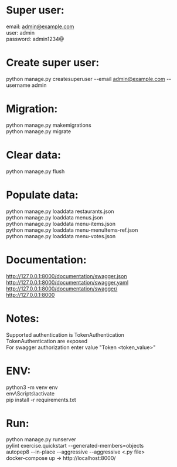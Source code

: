 # Super user:

email: admin@example.com <br />
user: admin <br />
password: admin1234@ <br />

# Create super user:

python manage.py createsuperuser --email admin@example.com --username admin <br />

# Migration:

python manage.py makemigrations <br />
python manage.py migrate <br />

# Clear data:

python manage.py flush <br />

# Populate data:

python manage.py loaddata restaurants.json <br />
python manage.py loaddata menus.json <br />
python manage.py loaddata menu-items.json <br />
python manage.py loaddata menu-menuItems-ref.json <br />
python manage.py loaddata menu-votes.json <br />

# Documentation:

http://127.0.0.1:8000/documentation/swagger.json <br />
http://127.0.0.1:8000/documentation/swagger.yaml <br />
http://127.0.0.1:8000/documentation/swagger/ <br />
http://127.0.0.1:8000 <br />

# Notes:

Supported authentication is TokenAuthentication <br />
TokenAuthentication are exposed <br />
For swagger authorization enter value "Token <token_value>" <br />

# ENV:

python3 -m venv env <br />
env\Scripts\activate <br />
pip install -r requirements.txt <br />

# Run:

python manage.py runserver <br />
pylint exercise.quickstart --generated-members=objects <br />
autopep8 --in-place --aggressive --aggressive <.py file> <br />
docker-compose up -> http://localhost:8000/ <br />
